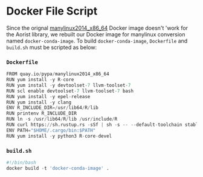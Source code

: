# Docker File Script
Since the orignal [manylinux2014_x86_64](quay.io/pypa/manylinux2014_x86_64) Docker image  doesn't 'work for the Aorist library, we rebuilt our Docker image for manylinux conversion named `docker-conda-image`. To build `docker-conda-image`, `Dockerfile` and `build.sh` must be scripted as below:

### `Dockerfile` 
```python
FROM quay.io/pypa/manylinux2014_x86_64
RUN yum install -y R-core
RUN yum install -y devtoolset-7 llvm-toolset-7
RUN scl enable devtoolset-7 llvm-toolset-7 bash
RUN yum install -y epel-release
RUN yum install -y clang
ENV R_INCLUDE_DIR=/usr/lib64/R/lib
RUN printenv R_INCLUDE_DIR
RUN ln -s /usr/lib64/R/lib /usr/include/R
RUN curl https://sh.rustup.rs -sSf | sh -s -- --default-toolchain stable -y
ENV PATH="$HOME/.cargo/bin:$PATH"
RUN yum install -y python3 R-core-devel
```
### `build.sh`
```python
#!/bin/bash
docker build -t 'docker-conda-image' .
```